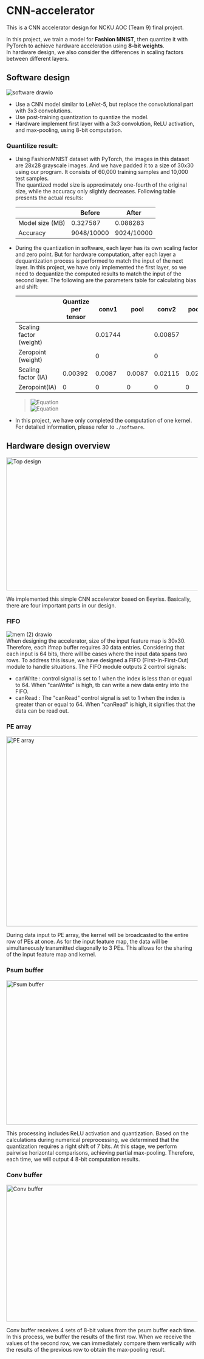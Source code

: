 # CNN-accelerator
This is a CNN accelerator design for NCKU AOC (Team 9) final project.  
  
In this project, we train a model for **Fashion MNIST**, then quantize it with PyTorch to achieve hardware acceleration using **8-bit weights**.  
In hardware design, we also consider the differences in scaling factors between different layers.  
## Software design
![software drawio](https://github.com/suchuankai/CNN-accelerator/assets/69788052/be76b08b-2dc2-4682-8b18-fe30c27d9d7f)  
- Use a CNN model similar to LeNet-5, but replace the convolutional part with 3x3 convolutions.
- Use post-training quantization to quantize the model.
- Hardware implement first layer with a 3x3 convolution, ReLU activation, and max-pooling, using 8-bit computation.
### Quantilize result:  
- Using FashionMNIST dataset with PyTorch, the images in this dataset are 28x28 grayscale images. And we have padded it to a size of 30x30 using our program. It consists of 60,000 training samples and 10,000 
  test samples.  
  The quantized model size is approximately one-fourth of the original size, while the accuracy only slightly decreases. Following table presents the actual results:  
  
  |                  | Before    | After     | 
  |  ----            | ----      | -----     |
  | Model size (MB)  |0.327587   | 0.088283  |
  | Accuracy         |9048/10000 | 9024/10000|
- During the quantization in software, each layer has its own scaling factor and zero point. But for hardware computation, after each layer a dequantization process is performed to match the input of the next layer. In this project, we have only implemented the first layer, so we need to dequantize the computed results to match the input of the second layer. The following are the parameters table for calculating bias and shift:
    
  |                          | Quantize per tensor  | conv1    | pool    | conv2  | pool_1  | fc1     | fc2     | fc3    |
  |  ----                    | ----                 | -----   | -----   | -----   | -----   | -----   | -----   | -----  |
  | Scaling factor (weight)  |                      |0.01744  |         |0.00857  |         |0.00454  |0.00531  |0.00615 |
  | Zeropoint (weight)       |                      |0        |         |0        |         |0        |0        |0       |
  | Scaling factor (IA)      | 0.00392              |0.0087   |0.0087   |0.02115  |0.02115  |0.03913  |0.05797  |0.22862 |
  | Zeropoint(IA)            |    0                 |0        |0        |0        |0        |0        |0        |175     |  
  > ![Equation](https://latex.codecogs.com/svg.image?\text{Bias}&space;=&space;\frac{{\text{{bias}}}}{{\text{{input&space;scale}}&space;\cdot&space;\text{{weight&space;scale}}}}&space;=&space;\frac{{0.031352922}}{{0.00392&space;\cdot&space;0.01744}}&space;\approx&space;459&space;&space;)    
  > ![Equation](https://latex.codecogs.com/svg.image?&space;\text{shift&space;bit}&space;=&space;\frac{{\text{outputscale}}}{{\text{inputscale}&space;\cdot&space;\text{weightscale}}}&space;=&space;\frac{{0.0087}}{{0.00392&space;\cdot&space;0.01744}}&space;\approx&space;127.28&space;\approx&space;\text{right&space;shift&space;7&space;bit}&space;)  
- In this project, we have only completed the computation of one kernel. For detailed information, please refer to `./software`.
## Hardware design overview
<img src="https://github.com/suchuankai/CNN-accelerator/assets/69788052/51b1f17f-5ad2-4f5c-94c1-2fdd4bb84c82" width="800" height="350" alt="Top design"/>  
    
We implemented this simple CNN accelerator based on Eeyriss. Basically, there are four important parts in our design.  
### FIFO
![mem (2) drawio](https://github.com/suchuankai/CNN-accelerator/assets/69788052/f5097358-ebe4-448c-9f06-379a00af8a4e)  
When designing the accelerator, size of the input feature map is 30x30. Therefore, each ifmap buffer requires 30 data entries. Considering that each input is 64 bits, there will be cases where the input data spans two rows. To address this issue, we have designed a FIFO (First-In-First-Out) module to handle situations. The FIFO module outputs 2 control signals:
  - canWrite : control signal is set to 1 when the index is less than or equal to 64. When "canWrite" is high, tb can write a new data entry into the FIFO.
  - canRead : The "canRead" control signal is set to 1 when the index is greater than or equal to 64. When "canRead" is high, it signifies that the data can be read out.
### PE array
<img src="https://github.com/suchuankai/CNN-accelerator/assets/69788052/86b5e841-b06f-4112-9758-7eacdc282bf2" width="800" height="500" alt="PE array"/> 
  
During data input to PE array, the kernel will be broadcasted to the entire row of PEs at once. As for the input feature map, the data will be simultaneously transmitted diagonally to 3 PEs. This allows for the sharing of the input feature map and kernel.

### Psum buffer
<img src="https://github.com/suchuankai/CNN-accelerator/assets/69788052/06a03950-56d1-4291-b702-2e268143c365" width="550" height="380" alt="Psum buffer"/> 
  
This processing includes ReLU activation and quantization. Based on the calculations during numerical preprocessing, we determined that the quantization requires a right shift of 7 bits. At this stage, we perform pairwise horizontal comparisons, achieving partial max-pooling. Therefore, each time, we will output 4 8-bit computation results.

### Conv buffer
<img src="https://github.com/suchuankai/CNN-accelerator/assets/69788052/f1fbd144-bd6e-4d41-8a03-e1c1f3611455" width="550" height="360" alt="Conv buffer"/>  
  
Conv buffer receives 4 sets of 8-bit values from the psum buffer each time. In this process, we buffer the results of the first row. When we receive the values of the second row, we can immediately compare them vertically with the results of the previous row to obtain the max-pooling result.
